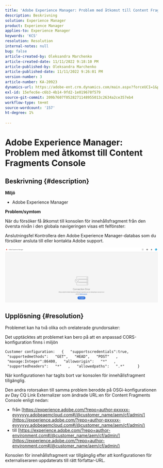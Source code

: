 ```yaml
---
title: 'Adobe Experience Manager: Problem med åtkomst till Content Fragments Console'
description: Beskrivning
solution: Experience Manager
product: Experience Manager
applies-to: Experience Manager
keywords: 'KCS'
resolution: Resolution
internal-notes: null
bug: false
article-created-by: Oleksandra Marchenko
article-created-date: 11/11/2022 9:18:10 PM
article-published-by: Oleksandra Marchenko
article-published-date: 11/11/2022 9:26:01 PM
version-number: 3
article-number: KA-20923
dynamics-url: https://adobe-ent.crm.dynamics.com/main.aspx?forceUCI=1&pagetype=entityrecord&etn=knowledgearticle&id=dc9cd255-0662-ed11-9561-6045bd006b25
exl-id: 15efec6e-c6b3-4b14-9fd2-1e019678f579
source-git-commit: 209b7607f0528271148955013c2634a2ce357eb4
workflow-type: tm+mt
source-wordcount: '157'
ht-degree: 1%

---
```


# Adobe Experience Manager: Problem med åtkomst till Content Fragments Console

## Beskrivning {#description}


<b>Miljö</b>

- Adobe Experience Manager


<b>Problem/symtom</b>

När du försöker få åtkomst till konsolen för innehållsfragment från den översta nivån i den globala navigeringen visas ett felfönster:

Anslutningsfel Kontrollera den Adobe Experience Manager-databas som du försöker ansluta till eller kontakta Adobe support.



![](assets/___dd9cd255-0662-ed11-9561-6045bd006b25___.png)


## Upplösning {#resolution}


Problemet kan ha två olika och orelaterade grundorsaker:

Det upptäcktes att problemet kan bero på att en anpassad CORS-konfiguration finns i miljön




```
Customer configuration:   {   "supportscredentials":true,   "supportedmethods":   "GET",   "HEAD",   "POST"   ,   "maxage:Integer":86400,   "alloworigin":   "*"   ,   "supportedheaders":   "*"   ,   "allowedpaths":   ".*"      }
```


När konfigurationen har tagits bort var konsolen för innehållsfragment tillgänglig.

Den andra rotorsaken till samma problem berodde på OSGi-konfigurationen av Day CQ Link Externalizer som ändrade URL:en för Content Fragments Console enligt nedan:

- från [https://experience.adobe.com/?repo=author-pxxxxx-eyyyyyy.adobeaemcloud.com#/@customer_name/aem/cf/admin/](https://experience.adobe.com/?repo=author-pxxxxx-eyyyyyy.adobeaemcloud.com#/@customer_name/aem/cf/admin/)
- till [https://experience.adobe.com/?repo=author-environment.com#/@customer_name/aem/cf/admin/](https://experience.adobe.com/?repo=author-environment.com#/@customer_name/aem/cf/admin/)


Konsolen för innehållsfragment var tillgänglig efter att konfigurationen för externaliseraren uppdaterats till rätt författar-URL.
